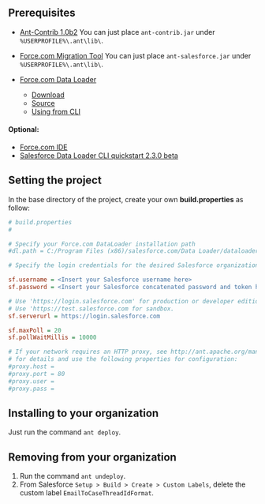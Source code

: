 ## Prerequisites

* [Ant-Contrib 1.0b2](http://ant-contrib.sourceforge.net/)
  You can just place `ant-contrib.jar` under `%USERPROFILE%\.ant\lib\`.

* [Force.com Migration Tool](http://www.salesforce.com/us/developer/docs/daas/Content/forcemigrationtool_install.htm)
  You can just place `ant-salesforce.jar` under `%USERPROFILE%\.ant\lib\`.

* [Force.com Data Loader](http://wiki.developerforce.com/page/Data_Loader)
  * [Download](https://na1.salesforce.com/dwnld/DataLoader/ApexDataLoader.exe)
  * [Source](https://github.com/forcedotcom/dataloader)
  * [Using from CLI](http://wiki.apexdevnet.com/page/Using_Data_Loader_from_the_command_line)

#### Optional:

* [Force.com IDE](http://wiki.developerforce.com/page/Force.com_IDE_Installation)
* [Salesforce Data Loader CLI quickstart 2.3.0 beta](http://code.google.com/p/dataloadercliq/)

## Setting the project

In the base directory of the project, create your own **build.properties** as
follow:

```INI
# build.properties
#

# Specify your Force.com DataLoader installation path
#dl.path = C:/Program Files (x86)/salesforce.com/Data Loader/dataloader-29.0.0-uber.jar

# Specify the login credentials for the desired Salesforce organization

sf.username = <Insert your Salesforce username here>
sf.password = <Insert your Salesforce concatenated password and token here>

# Use 'https://login.salesforce.com' for production or developer edition (the default if not specified).
# Use 'https://test.salesforce.com for sandbox.
sf.serverurl = https://login.salesforce.com

sf.maxPoll = 20
sf.pollWaitMillis = 10000

# If your network requires an HTTP proxy, see http://ant.apache.org/manual/proxy.html
# for details and use the following properties for configuration:
#proxy.host =
#proxy.port = 80
#proxy.user =
#proxy.pass =
```

## Installing to your organization
Just run the command `ant deploy`.

## Removing from your organization
1. Run the command `ant undeploy`.
2. From Salesforce `Setup > Build > Create > Custom Labels`, delete the custom
label `EmailToCaseThreadIdFormat`.
